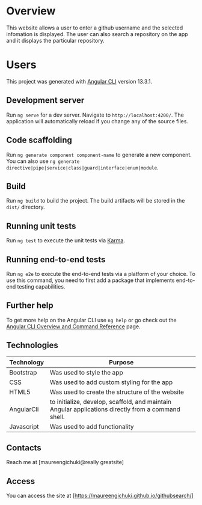 # Overview

This website allows a user to enter a github username and the selected infomation is displayed. The user can also search a repository on the app and it displays the particular repository.
# Users

This project was generated with [Angular CLI](https://github.com/angular/angular-cli) version 13.3.1.

## Development server

Run `ng serve` for a dev server. Navigate to `http://localhost:4200/`. The application will automatically reload if you change any of the source files.

## Code scaffolding

Run `ng generate component component-name` to generate a new component. You can also use `ng generate directive|pipe|service|class|guard|interface|enum|module`.

## Build

Run `ng build` to build the project. The build artifacts will be stored in the `dist/` directory.

## Running unit tests

Run `ng test` to execute the unit tests via [Karma](https://karma-runner.github.io).

## Running end-to-end tests

Run `ng e2e` to execute the end-to-end tests via a platform of your choice. To use this command, you need to first add a package that implements end-to-end testing capabilities.

## Further help

To get more help on the Angular CLI use `ng help` or go check out the [Angular CLI Overview and Command Reference](https://angular.io/cli) page.


## Technologies
| Technology | Purpose |
|--------- | ----------|
| Bootstrap| Was used to style the app |
| CSS | Was used to add custom styling for the app |
|HTML5| Was used to create the structure of the website |
|AngularCli| to initialize, develop, scaffold, and maintain Angular applications directly from a command shell. |
| Javascript | Was used to add functionality |

## Contacts

Reach me at [maureengichuki@really greatsite]

## Access

You can access the site at [https://maureengichuki.github.io/githubsearch/]
